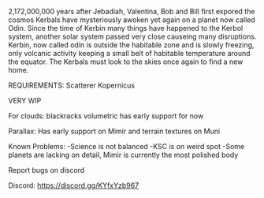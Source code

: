 2,172,000,000 years after Jebadiah, Valentina, Bob and Bill first expored the cosmos Kerbals have mysteriously awoken yet again on a planet now called Odin. Since the 
time of Kerbin many things have happened to the Kerbol system, another solar system passed very close causeing many disruptions. 
Kerbin, now called odin is outside the habitable zone and is slowly freezing, only volcanic activity keeping a small belt of habitable temperature around the equator. 
The Kerbals must look to the skies once again to find a new home.

REQUIREMENTS:
Scatterer
Kopernicus

VERY WIP

For clouds: blackracks volumetric has early support for now

Parallax: Has early support on Mimir and terrain textures on Muni


Known Problems:
-Science is not balanced
-KSC is on weird spot
-Some planets are lacking on detail, Mimir is currently the most polished body

Report bugs on discord

Discord: https://discord.gg/KYfxYzb967
